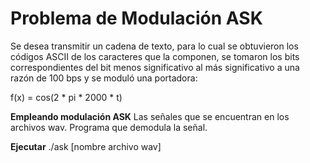 # Problema de Modulación ASK

Se desea transmitir un cadena de texto, para lo cual se obtuvieron 
los códigos ASCII de los caracteres que la componen, se tomaron los
bits correspondientes del bit menos significativo al más 
significativo a una razón de 100 bps y se moduló una portadora:

f(x) = cos(2 * pi * 2000 * t)

**Empleando modulación ASK**
Las señales  que se encuentran en los archivos wav. 
Programa que demodula la señal. 

**Ejecutar**
./ask [nombre archivo wav]
